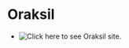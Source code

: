 # Oraksil

- ![Click here](https://oraksil.netlify.com) to see Oraksil site.

<!-- # FDS 중간 프로젝트 템플릿 이 저장소를 중간 프로젝트에서 템플릿으로 사용할 수 있습니다. 빌드 도구로 [Parcel](https://parceljs.org/)을 사용하고 있으며, [create-react-app](https://github.com/facebook/create-react-app)에서 사용하는 [Babel](http://babeljs.io/) 프리셋인 [babel-preset-react-app](https://github.com/facebook/create-react-app/tree/master/packages/babel-preset-react-app)을 통해 여러 최신 문법을 사용할 수 있도록 설정되어 있습니다. 개발을 시작하기 전, [개발 가이드](./guide.md)를 읽어보세요. ## npm 명령 - `npm install` - 프로젝트 실행에 필요한 파일을 설치하는 명령. 프로젝틑 최초 실행 시 반드시 실행해주어야 합니다. - `npm start` - 개발용 서버를 실행시키는 명령 - `npm run build` - Netlify 등의 호스팅 서비스에서 사용할 수 있는 HTML, CSS, JS 파일을 생성해주는 명령. `dist` 폴더에 파일이 생성됩니다. ## 저장소 복사하기 **Github의 fork 기능으로는 계정 당 저장소 하나밖에 복사하지 못합니다.** Fork 기능을 사용하지 않고 프로젝트를 복사하려면, 아래의 절차대로 해 주세요. 1\. 복사하고 싶은 저장소를 `git clone` 명령을 사용해 내려받는다. 1\. 내려받은 폴더로 이동한 후, `rm -rf .git` 명령을 실행한다. 1\. `git init`, `git add .`, `git commit -m "..."` 명령을 차례로 실행한다. (저장소 초기화) 1\. Github에서 새 저장소를 만든 후, 위에서 초기화한 저장소를 푸시한다. -->
